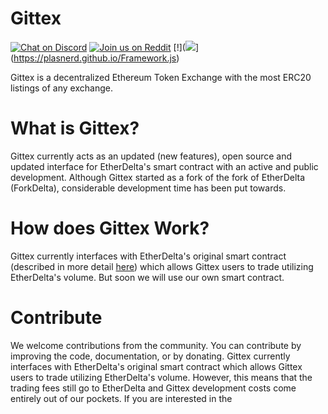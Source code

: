 # Gittex
[![Chat on Discord](https://img.shields.io/badge/chat-on%20discord-7289da.svg)](https://discord.gg/a8K8n)
[![Join us on Reddit](https://img.shields.io/badge/reddit-Gittex-red.svg)](https://www.reddit.com/r/Gittex)
[!](<img src="https://img.shields.io/badge/built%20in-Framework.js%20(r1)-00A185.svg"/>](https://plasnerd.github.io/Framework.js)

Gittex is a decentralized Ethereum Token Exchange with the most ERC20 listings of any exchange.


# What is Gittex?
Gittex currently acts as an updated (new features), open source and updated interface for EtherDelta's smart contract with an active and public development. Although Gittex started as a fork of the fork of EtherDelta (ForkDelta), considerable development time has been put towards. 


# How does Gittex Work?
Gittex currently interfaces with EtherDelta's original smart contract (described in more detail [here](https://www.reddit.com/r/EtherDelta/comments/6kdiyl/smart_contract_overview/)) which allows Gittex users to trade utilizing EtherDelta's volume. But soon we will use our own smart contract.


# Contribute
We welcome contributions from the community. You can contribute by improving the code, documentation, or by donating. 
Gittex currently interfaces with EtherDelta's original smart contract which allows Gittex users to trade utilizing EtherDelta's volume. However, this means that the trading fees still go to EtherDelta and Gittex development costs come entirely out of our pockets. If you are interested in the 
